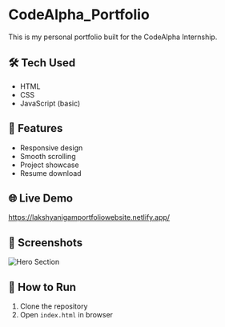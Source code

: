 # CodeAlpha_Portfolio

This is my personal portfolio built for the CodeAlpha Internship.

## 🛠️ Tech Used
- HTML
- CSS
- JavaScript (basic)

## 📁 Features
- Responsive design
- Smooth scrolling
- Project showcase
- Resume download

## 🌐 Live Demo
https://lakshyanigamportfoliowebsite.netlify.app/

## 📸 Screenshots
![Hero Section](assets/project1.png)

## 📌 How to Run
1. Clone the repository
2. Open `index.html` in browser
